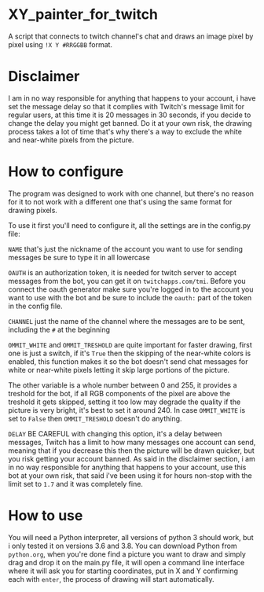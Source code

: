 # XY_painter_for_twitch
A script that connects to twitch channel's chat and draws an image pixel by pixel
using ``!X Y #RRGGBB`` format.

# Disclaimer
I am in no way responsible for anything that happens to your account, i have set the
message delay so that it complies with Twitch's message limit for regular users, at this time
it is 20 messages in 30 seconds, if you decide to change the delay you might get banned.
Do it at your own risk, the drawing process takes a lot of time that's why there's a way to
exclude the white and near-white pixels from the picture.

# How to configure
The program was designed to work with one channel, but there's no reason for it to not work with
a different one that's using the same format for drawing pixels.

To use it first you'll need to configure it, all the settings are in the config.py file:

``NAME`` that's just the nickname of the account you want to use for sending messages
be sure to type it in all lowercase

``OAUTH`` is an authorization token, it is needed for twitch server to accept messages
from the bot, you can get it on ``twitchapps.com/tmi``. Before you connect the oauth generator
make sure you're logged in to the account you want to use with the bot and be sure to
include the ``oauth:`` part of the token in the config file.

``CHANNEL`` just the name of the channel where the messages are to be sent, including the ``#``
at the beginning

``OMMIT_WHITE`` and ``OMMIT_TRESHOLD`` are quite important for faster drawing, first one is
just a switch, if it's ``True`` then the skipping of the near-white colors is enabled,
this function makes it so the bot doesn't send chat messages for white or near-white pixels
letting it skip large portions of the picture.

The other variable is a whole number between 0 and 255, it provides a treshold for the bot,
if all RGB components of the pixel are above the treshold it gets skipped, setting it too low
may degrade the quality if the picture is very bright, it's best to set it around 240.
In case ``OMMIT_WHITE`` is set to ``False`` then ``OMMIT_TRESHOLD`` doesn't do anything.

``DELAY`` BE CAREFUL with changing this option, it's a delay between messages, Twitch has a
limit to how many messages one account can send, meaning that if you decrease this then the
picture will be drawn quicker, but you risk getting your account banned.
As said in the disclaimer section, i am in no way responsible for anything that happens to
your account, use this bot at your own risk, that said i've been using it for hours non-stop
with the limit set to ``1.7`` and it was completely fine.

# How to use
You will need a Python interpreter, all versions of python 3 should work, but i only tested
it on versions 3.6 and 3.8. You can download Python from ``python.org``, when you're done
find a picture you want to draw and simply drag and drop it on the main.py file, it will open
a command line interface where it will ask you for starting coordinates, put in X and Y confirming
each with ``enter``, the process of drawing will start automatically.
